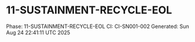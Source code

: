 # 11-SUSTAINMENT-RECYCLE-EOL
Phase: 11-SUSTAINMENT-RECYCLE-EOL
CI: CI-SN001-002
Generated: Sun Aug 24 22:41:11 UTC 2025
